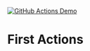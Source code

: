 [![GitHub Actions Demo](https://github.com/anmac/first-actions/actions/workflows/github-actions-demo.yml/badge.svg?event=push)](https://github.com/anmac/first-actions/actions/workflows/github-actions-demo.yml)

# First Actions
